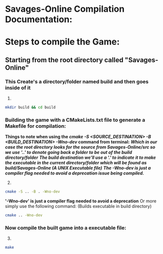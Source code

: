 # Savages-Online Compilation Documentation:

# Steps to compile the Game:
## Starting from the root directory called "Savages-Online"

### This Create's a directory/folder named build and then goes inside of it 
1.
```bash
mkdir build && cd build
```

### Building the game with a CMakeLists.txt file to generate a Makefile for compilation:
**Things to note when using the ***cmake -S <SOURCE_DESTINATION> -B <BUILD_DESTINATION> -Wno-dev*** command from terminal:**
***Which in our case the root directory looks for the source from Savages-Online/src so we use '..' to denote going back a folder to be out of the build directory/folder***
***The build destination we'll use a '.' to indicate it to make the executable in the current directory/folder which will be found as build/Savages-Online (A UNIX Executable file)***
***The -Wno-dev is just a compiler flag needed to avoid a deprecation issue being compiled.***

2.
```bash
cmake -S .. -B . -Wno-dev
```

**'-Wno-dev' is just a compiler flag needed to avoid a deprecation**
Or more simply use the following command: (Builds executable in build directory)
```bash
cmake .. -Wno-dev
```

### Now compile the built game into a executable file:
3.
```bash
make
```